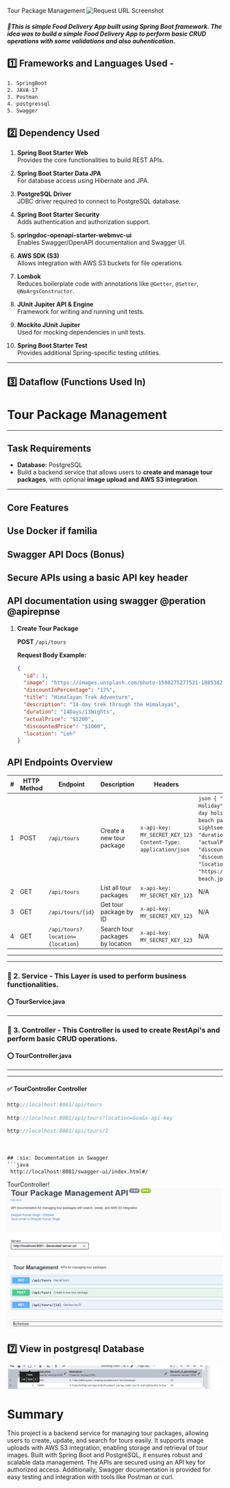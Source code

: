 Tour Package Management ![Request URL Screenshot](intro.jng)
   
   ##### 🔸This is simple Food Delivery App built using Spring Boot framework. The idea was to build  a simple Food Delivery App to perform basic CRUD operations                  with some validations and also auhentication.
## :one: Frameworks and Languages Used -
    1. SpringBoot
    2. JAVA-17
    3. Postman
    4. postgressql
    5. Swagger
    
## :two: Dependency Used
   1. **Spring Boot Starter Web**  
   Provides the core functionalities to build REST APIs.

2. **Spring Boot Starter Data JPA**  
   For database access using Hibernate and JPA.

3. **PostgreSQL Driver**  
   JDBC driver required to connect to PostgreSQL database.

4. **Spring Boot Starter Security**  
   Adds authentication and authorization support.

5. **springdoc-openapi-starter-webmvc-ui**  
   Enables Swagger/OpenAPI documentation and Swagger UI.

6. **AWS SDK (S3)**  
   Allows integration with AWS S3 buckets for file operations.

7. **Lombok**  
   Reduces boilerplate code with annotations like `@Getter`, `@Setter`, `@NoArgsConstructor`.

8. **JUnit Jupiter API & Engine**  
   Framework for writing and running unit tests.

9. **Mockito JUnit Jupiter**  
   Used for mocking dependencies in unit tests.

10. **Spring Boot Starter Test**  
    Provides additional Spring-specific testing utilities.
-----------------------------------------------------------------------------------------------------------------------------------------------------------------------
## :three: Dataflow (Functions Used In)
# Tour Package Management 

---

## Task Requirements

- **Database:** PostgreSQL  
- Build a backend service that allows users to **create and manage tour packages**, with optional **image upload and AWS S3 integration**.

---

## Core Features
 ## Use Docker if familia
 ## Swagger API Docs (Bonus)
 ## Secure APIs using a basic API key header
 ## API documentation  using swagger @peration @apirepnse

1. **Create Tour Package**  

   **POST** `/api/tours`  

   **Request Body Example:**
   ```json
   {
     "id": 1,
     "image": "https://images.unsplash.com/photo-1598275277521-1885382d523a",
     "discountInPercentage": "17%",
     "title": "Himalayan Trek Adventure",
     "description": "14-day trek through the Himalayas",
     "duration": "14Days/13Nights",
     "actualPrice": "$1200",
     "discountedPrice": "$1000",
     "location": "Leh"
   }

## API Endpoints Overview

| # | HTTP Method | Endpoint | Description | Headers | Body Example |
|---|-------------|---------|-------------|---------|-------------|
| 1 | POST | `/api/tours` | Create a new tour package | `x-api-key: MY_SECRET_KEY_123`<br>`Content-Type: application/json` | ```json { "title": "Chennai Beach Holiday", "description": "A 5-day holiday package including beach parties, water sports, and sightseeing in Goa.", "duration": "5 Days / 4 Nights", "actualPrice": "18000", "discountedPrice": "13500", "discountInPercentage": "25", "location": "Goa", "imageUrl": "https://example.com/images/goa-beach.jpg" } ``` |
| 2 | GET | `/api/tours` | List all tour packages | `x-api-key: MY_SECRET_KEY_123` | N/A |
| 3 | GET | `/api/tours/{id}` | Get tour package by ID | `x-api-key: MY_SECRET_KEY_123` | N/A |
| 4 | GET | `/api/tours?location={location}` | Search tour packages by location | `x-api-key: MY_SECRET_KEY_123` | N/A |

-------------------------------------------------------

------------------------------------------------------------------------------------------------------------------------------------------------------------------

### :white_flower: 2. Service - This Layer is used to perform business functionalities.
#### :o: TourService.java



---------------------------------------------------------

### :white_flower: 3. Controller - This Controller is used to create RestApi's and perform basic CRUD operations.
#### :o: TourController.java

-------------------------------------------------
-------------------------------------------------------------------------------------------------------------------------------------------------------

#### :white_check_mark:  TourController Controller

```java
http://localhost:8081/api/tours
```
```java
http://localhost:8081/api/tours?location=Goa&x-api-key
```
```java
http://localhost:8081/api/tours/1
```
```


## :six: Documentation in Swagger
```java
 http://localhost:8081/swagger-ui/index.html#/
```
TourController!![Request URL Screenshot](tourpackage.png)


## :seven: View in postgresql Database

![Request URL Screenshot](database.png)





#  Summary
This project is a backend service for managing tour packages, allowing users to create, update, and search for tours easily. It supports image uploads with AWS S3 integration, enabling storage and retrieval of tour images. Built with Spring Boot and PostgreSQL, it ensures robust and scalable data management. The APIs are secured using an API key for authorized access. Additionally, Swagger documentation is provided for easy testing and integration with tools like Postman or curl.

             
